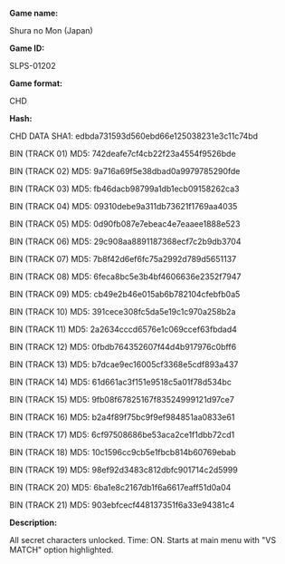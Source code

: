 ﻿**Game name:**

Shura no Mon (Japan)

**Game ID:**

SLPS-01202

**Game format:**

CHD

**Hash:**

CHD DATA SHA1: edbda731593d560ebd66e125038231e3c11c74bd

BIN (TRACK 01) MD5: 742deafe7cf4cb22f23a4554f9526bde

BIN (TRACK 02) MD5: 9a716a69f5e38dbad0a9979785290fde

BIN (TRACK 03) MD5: fb46dacb98799a1db1ecb09158262ca3

BIN (TRACK 04) MD5: 09310debe9a311db73621f1769aa4035

BIN (TRACK 05) MD5: 0d90fb087e7ebeac4e7eaaee1888e523

BIN (TRACK 06) MD5: 29c908aa8891187368ecf7c2b9db3704

BIN (TRACK 07) MD5: 7b8f42d6ef6fc75a2992d789d5651137

BIN (TRACK 08) MD5: 6feca8bc5e3b4bf4606636e2352f7947

BIN (TRACK 09) MD5: cb49e2b46e015ab6b782104cfebfb0a5

BIN (TRACK 10) MD5: 391cece308fc5da5e19c1c970a258b2a

BIN (TRACK 11) MD5: 2a2634cccd6576e1c069ccef63fbdad4

BIN (TRACK 12) MD5: 0fbdb764352607f44d4b917976c0bff6

BIN (TRACK 13) MD5: b7dcae9ec16005cf3368e5cdf893a437

BIN (TRACK 14) MD5: 61d661ac3f151e9518c5a01f78d534bc

BIN (TRACK 15) MD5: 9fb08f67825167f83524999121d97ce7

BIN (TRACK 16) MD5: b2a4f89f75bc9f9ef984851aa0833e61

BIN (TRACK 17) MD5: 6cf97508686be53aca2ce1f1dbb72cd1

BIN (TRACK 18) MD5: 10c1596cc9cb5e1fbcb814b60769ebab

BIN (TRACK 19) MD5: 98ef92d3483c812dbfc901714c2d5999

BIN (TRACK 20) MD5: 6ba1e8c2167db1f6a6617eaff51d0a04

BIN (TRACK 21) MD5: 903ebfcecf448137351f6a33e94381c4

**Description:**

All secret characters unlocked. Time: ON. Starts at main menu with "VS MATCH" option highlighted.